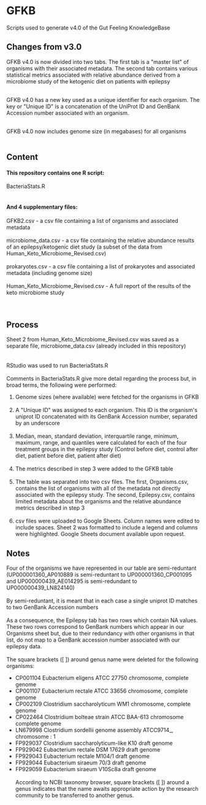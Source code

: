 # GFKB
Scripts used to generate v4.0 of the Gut Feeling KnowledgeBase

## Changes from v3.0
GFKB v4.0 is now divided into two tabs. The first tab is a "master list" of organisms with their associated metadata. The second tab contains various statistical metrics associated with relative abundance derived from a microbiome study of the ketogenic diet on patients with epilepsy<br><br>

GFKB v4.0 has a new key used as a unique identifier for each organism. The key or "Unique ID" is a concatenation of the UniProt ID and GenBank Accession number associated with an organism.<br><br>

GFKB v4.0 now includes genome size (in megabases) for all organisms <br><br>


## Content
#### This repository contains one R script:
BacteriaStats.R <br><br>

#### And 4 supplementary files:
GFKB2.csv - a csv file containing a list of organisms and associated metadata <br><br>
microbiome_data.csv - a csv file containing the relative abundance results of an epilepsy/ketogenic diet study (a subset of the data from Human_Keto_Microbiome_Revised.csv)<br><br>
prokaryotes.csv - a csv file containing a list of prokaryotes and associated metadata (including genome size)<br><br>
Human_Keto_Microbiome_Revised.csv - A full report of the results of the keto microbiome study<br><br><br>

## Process
Sheet 2 from Human_Keto_Microbiome_Revised.csv was saved as a separate file, microbiome_data.csv (already included in this repository)<br><br>
<br>
RStudio was used to run BacteriaStats.R<br><br>
Comments in BacteriaStats.R give more detail regarding the process but, in broad terms, the following were performed:<br>
1. Genome sizes (where available) were fetched for the organisms in GFKB <br><br>
2. A "Unique ID" was assigned to each organism. This ID is the organism's uniprot ID concatenated with its GenBank Accession number, separated by an underscore<br><br>
3. Median, mean, standard deviation, interquartile range, minimum, maximum, range, and quantiles were calculated for each of the four treatment groups in the epilepsy study (Control before diet, control after diet, patient before diet, patient after diet)<br><br>
4. The metrics described in step 3 were added to the GFKB table<br><br>
5. The table was separated into two csv files. The first, Organisms.csv, contains the list of organisms with all of the metadata not directly associated with the epilepsy study. The second, Epilepsy.csv, contains limited metadata about the organisms and the relative abundance metrics described in step 3 <br><br>
6. csv files were uploaded to Google Sheets. Column names were edited to include spaces. Sheet 2 was formatted to include a legend and columns were highlighted. Google Sheets document available upon request.

## Notes
Four of the organisms we have represented in our table are semi-reduntant (UP000001360_AP010889 is semi-reduntant to UP000001360_CP001095 and UP000000439_AE014295 is semi-redundant to UP000000439_LN824140) <br><br>
By semi-reduntant, it is meant that in each case a single uniprot ID matches to two GenBank Accession numbers <br><br>
As a consequence, the Epilepsy tab has two rows which contain NA values. These two rows correspond to GenBank numbers which appear in our Organisms sheet but, due to their redundancy with other organisms in that list, do not map to a GenBank accession number associated with our epilepsy data.<br><br>
The square brackets ([ ]) around genus name were deleted for the following organisms:
* CP001104 Eubacterium eligens ATCC 27750 chromosome, complete genome
* CP001107 Eubacterium rectale ATCC 33656 chromosome, complete genome
* CP002109 Clostridium saccharolyticum WM1 chromosome, complete genome
* CP022464 Clostridium bolteae strain ATCC BAA-613 chromosome complete genome
* LN679998 Clostridium sordellii genome assembly ATCC9714_, chromosome : 1
* FP929037 Clostridium saccharolyticum-like K10 draft genome
* FP929042 Eubacterium rectale DSM 17629 draft genome
* FP929043 Eubacterium rectale M104/1 draft genome
* FP929044 Eubacterium siraeum 70/3 draft genome
* FP929059 Eubacterium siraeum V10Sc8a draft genome<br><br>
According to NCBI taxonomy browser, square brackets ([ ]) around a genus indicates that the name awaits appropriate action by the research community to be transferred to another genus.


